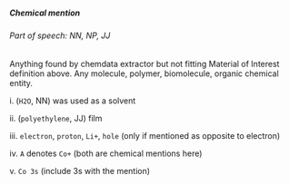 ##### Chemical mention

###### Part of speech: NN, NP, JJ

Anything found by chemdata extractor but not fitting Material of Interest definition above. Any molecule, polymer, biomolecule, organic chemical entity.

i. (`H2O`, NN) was used as a solvent

ii. (`polyethylene`, JJ) film

iii. `electron`, `proton`, `Li+`, `hole` (only if mentioned as opposite to electron)

iv. `A` denotes `Co+` (both are chemical mentions here)

v. `Co 3s` (include 3s with the mention)
